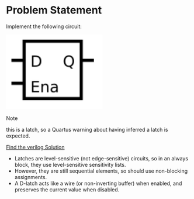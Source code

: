 # Problem Statement

Implement the following circuit:

![alt text](image.png)

> [!NOTE]
> this is a latch, so a Quartus warning about having inferred a latch is expected.



[Find the verilog Solution](solution_verilog.v)

- Latches are level-sensitive (not edge-sensitive) circuits, so in an always block, they use level-sensitive sensitivity lists.
- However, they are still sequential elements, so should use non-blocking assignments.
- A D-latch acts like a wire (or non-inverting buffer) when enabled, and preserves the current value when disabled.